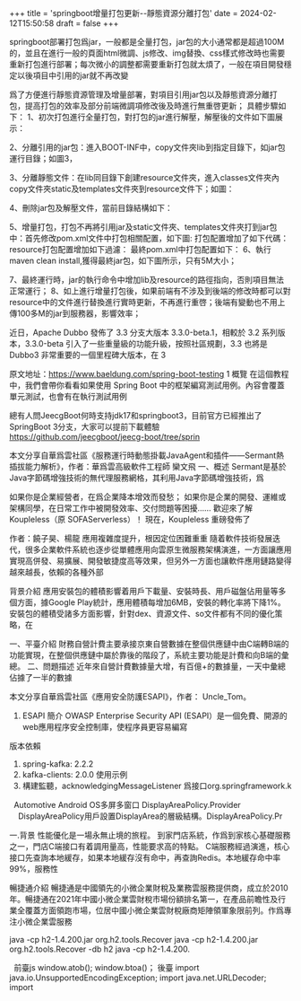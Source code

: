 
+++
title = 'springboot增量打包更新--靜態資源分離打包'
date = 2024-02-12T15:50:58
draft = false
+++
<!--more-->springboot部署打包爲jar，一般都是全量打包，jar包的大小通常都是超過100M的，並且在進行一般的頁面html微調、js修改、img替換、css樣式修改時也需要重新打包進行部署；每次微小的調整都需要重新打包就太煩了，一般在項目開發穩定以後項目中引用的jar就不再改變
爲了方便進行靜態資源管理及增量部署，對項目引用jar包以及靜態資源分離打包，提高打包的效率及部分前端微調項修改後及時進行無重啓更新；
具體步驟如下：
1、初次打包進行全量打包，對打包的jar進行解壓，解壓後的文件如下圖展示：

2、分離引用的jar包：進入BOOT-INF中，copy文件夾lib到指定目錄下，如jar包運行目錄；如圖3，


3、分離靜態文件：在lib同目錄下創建resource文件夾，進入classes文件夾內copy文件夾static及templates文件夾到resource文件下；如圖：

4、刪除jar包及解壓文件，當前目錄結構如下：

5、增量打包，打包不再將引用jar及static文件夾、templates文件夾打到jar包中：首先修改pom.xml文件中打包相關配置，如下圖:
打包配置增加了如下代碼：
resource打包配置增加如下過濾：
最終pom.xml中打包配置如下：
6、執行maven clean install,獲得最終jar包，如下圖所示，只有5M大小；

7、最終運行時，jar的執行命令中增加lib及resource的路徑指向，否則項目無法正常運行；
8、如上進行增量打包後，如果前端有不涉及到後端的修改時都可以對resource中的文件進行替換進行實時更新，不再進行重啓；後端有變動也不用上傳100多M的jar到服務器，影響效率；


近日，Apache Dubbo 發佈了 3.3 分支大版本 3.3.0-beta.1，相較於 3.2 系列版本，3.3.0-beta 引入了一些重量級的功能升級，按照社區規劃，3.3 也將是 Dubbo3 非常重要的一個里程碑大版本，在 3




原文地址：https://www.baeldung.com/spring-boot-testing
1 概覽
在這個教程中，我們會帶你看看如果使用 Spring Boot 中的框架編寫測試用例。內容會覆蓋單元測試，也會有在執行測試用例




總有人問JeecgBoot何時支持jdk17和springboot3，目前官方已經推出了SpringBoot 3分支，大家可以提前下載體驗
https://github.com/jeecgboot/jeecg-boot/tree/sprin




本文分享自華爲雲社區《服務運行時動態掛載JavaAgent和插件——Sermant熱插拔能力解析》，作者：華爲雲高級軟件工程師 欒文飛
一、概述
Sermant是基於Java字節碼增強技術的無代理服務網格，其利用Java字節碼增強技術，爲




如果你是企業經營者，在爲企業降本增效而發愁；
如果你是企業的開發、運維或架構同學，在日常工作中被開發效率、交付問題等困擾…… 歡迎來了解 Koupleless（原 SOFAServerless）！
現在，Koupleless 重磅發佈了




作者：饒子昊、楊龍
應用複雜度提升，根因定位困難重重
隨着軟件技術發展迭代，很多企業軟件系統也逐步從單體應用向雲原生微服務架構演進，一方面讓應用實現高併發、易擴展、開發敏捷度高等效果，但另外一方面也讓軟件應用鏈路變得越來越長，依賴的各種外部




背景介紹
應用安裝包的體積影響着用戶下載量、安裝時長、用戶磁盤佔用量等多個方面，據Google Play統計，應用體積每增加6MB，安裝的轉化率將下降1%。
安裝包的體積受諸多方面影響，針對dex、資源文件、so文件都有不同的優化策略，在




一、平臺介紹
財務自營計費主要承接京東自營數據在整個供應鏈中由C端轉B端的功能實現，在整個供應鏈中屬於靠後的階段了，系統主要功能是計費和向B端的彙總。
二、問題描述
近年來自營計費數據量大增，有百億+的數據量，一天中彙總佔據了一半的數據




本文分享自華爲雲社區《應用安全防護ESAPI》，作者： Uncle_Tom。
1. ESAPI 簡介
OWASP Enterprise Security API (ESAPI）是一個免費、開源的web應用程序安全控制庫，使程序員更容易編寫




版本依賴
1. spring-kafka: 2.2.2
2. kafka-clients: 2.0.0
使用示例
1. 構建監聽，acknowledgingMessageListener 爲接口org.springframework.k




 
Automotive Android OS多屏多窗口
DisplayAreaPolicy.Provider
    DisplayAreaPolicy用戶設置DisplayArea的層級結構。DisplayAreaPolicy.Pr




一.背景
性能優化是一場永無止境的旅程。
到家門店系統，作爲到家核心基礎服務之一，門店C端接口有着調用量高，性能要求高的特點。
C端服務經過演進，核心接口先查詢本地緩存，如果本地緩存沒有命中，再查詢Redis。本地緩存命中率99%，服務性




暢捷通介紹
暢捷通是中國領先的小微企業財稅及業務雲服務提供商，成立於2010年。暢捷通在2021年中國小微企業雲財稅市場份額排名第一，在產品前瞻性及行業全覆蓋方面領跑市場，位居中國小微企業雲財稅廠商矩陣領軍象限前列。作爲專注小微企業雲服務




java -cp h2-1.4.200.jar org.h2.tools.Recover
java -cp h2-1.4.200.jar org.h2.tools.Recover -db h2
java -cp h2-1.4.200.




 
前臺js window.atob(); window.btoa()； 後臺 import java.io.UnsupportedEncodingException; import java.net.URLDecoder; import


